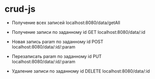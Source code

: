 # crud-js

- Получение всех записей
localhost:8080/data/getAll

- Получение записи по заданному id
GET localhost:8080/data/:id

- Новая запись param по заданному id
POST localhost:8080/data/:id/:param

- Перезаписать param по заданному id
PUT localhost:8080/data/:id/:param

- Удаление записи по заданному id
DELETE localhost:8080/data/:id